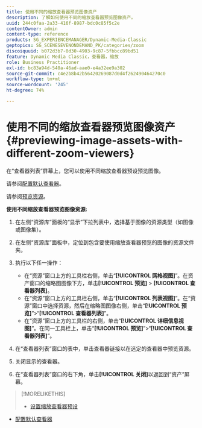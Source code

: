 ```yaml
---
title: 使用不同的缩放查看器预览图像资产
description: 了解如何使用不同的缩放查看器预览图像资产。
uuid: 244c0faa-2a33-416f-8987-bdc0c85f5c2e
contentOwner: admin
content-type: reference
products: SG_EXPERIENCEMANAGER/Dynamic-Media-Classic
geptopics: SG_SCENESEVENONDEMAND_PK/categories/zoom
discoiquuid: b072d3b7-0d30-4903-9c87-5fbbcc89bd51
feature: Dynamic Media Classic，查看器，缩放
role: Business Practitioner
exl-id: bc83a94d-540a-46ad-aae0-e4a32ee9a302
source-git-commit: c4e2b8b42b56420269087d0d4f262490464270c0
workflow-type: tm+mt
source-wordcount: '245'
ht-degree: 74%

---
```


# 使用不同的缩放查看器预览图像资产{#previewing-image-assets-with-different-zoom-viewers}

在“查看器列表”屏幕上，您可以使用不同缩放查看器预设预览图像。

请参阅[配置默认查看器](application-setup.md#configuring_default_viewers)。

请参阅[预览资源](previewing-asset.md#previewing_an_asset)。

**使用不同缩放查看器预览图像资源:**

1. 在左侧“资源库”面板的“显示”下拉列表中，选择基于图像的资源类型（如图像或图像集）。
1. 在左侧“资源库”面板中，定位到包含要使用缩放查看器预览的图像的资源文件夹。
1. 执行以下任一操作：

   * 在“资源”窗口上方的工具栏右侧，单击“**[!UICONTROL 网格视图]**”。在资产窗口的缩略图图像下方，单击&#x200B;**[!UICONTROL 预览]** > **[!UICONTROL 查看器列表]**。
   * 在“资源”窗口上方的工具栏右侧，单击“**[!UICONTROL 列表视图]**”。在“资源”窗口中选择资源，然后在缩略图图像右侧，单击“**[!UICONTROL 预览]**”>“**[!UICONTROL 查看器列表]**”。
   * 在“资源”窗口上方的工具栏的右侧，单击“**[!UICONTROL 详细信息视图]**”。在同一工具栏上，单击“**[!UICONTROL 预览]**”>“**[!UICONTROL 查看器列表]**”。

1. 在“查看器列表”窗口的表中，单击查看器链接以在选定的查看器中预览资源。
1. 关闭显示的查看器。
1. 在“查看器列表”窗口的右下角，单击&#x200B;**[!UICONTROL 关闭]**&#x200B;以返回到“资产”屏幕。

>[!MORELIKETHIS]
>
>* [设置缩放查看器预设](setting-zoom-viewer-presets.md#setting_up_zoom_viewer_presets)
* [配置默认查看器](application-setup.md#configuring_default_viewers)

